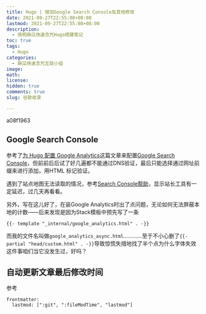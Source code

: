 ```yaml
---
title: Hugo | 增加Google Search Console及其他修改
date: 2021-09-27T22:55:08+08:00
lastmod: 2021-09-27T22:55:08+08:00
description:
  - 简明麻瓜快速念咒Hugo搭建笔记
toc: true
tags:
  - Hugo
categories:
  - 麻瓜快速念咒互助小组
image: 
math: 
license: 
hidden: true
comments: true
slug: 谷歌收录

---
```


a08f1963
## Google Search Console

参考了[为 Hugo 配置 Google Analytics](https://immwind.com/google-analytics-for-hugo/)这篇文章来配置[Google Search Console]()，但前前后后试了好几遍都不能通过DNS验证，最后只能选择通过网址前缀来进行添加，用HTML 标记验证。

遇到了站点地图无法读取的情况，参考[Search Console帮助](https://support.google.com/webmasters/thread/101172591/%E6%98%BE%E7%A4%BA%E6%97%A0%E6%B3%95%E8%AF%BB%E5%8F%96%E6%AD%A4%E7%AB%99%E7%82%B9%E5%9C%B0%E5%9B%BE?hl=zh-Hans)，显示站长工具有一定延迟，过几天再看看。

另外，写在这儿好了，在装Google Analytics时出了点问题，无论如何无法屏蔽本地的计数——后来发现是因为Stack模板中预先写了一条

```
{{- template "_internal/google_analytics.html" . -}}
```

而我的文件名叫做`google_analytics_async.html`…………至于不小心删了`{{- partial "head/custom.html" . -}}`导致惊慌失措地找了半个点为什么字体失效这件事咱们当它没发生过，好吗？



## 自动更新文章最后修改时间



参考



```
frontmatter:
  lastmod: [":git", ":fileModTime", "lastmod"]
```

